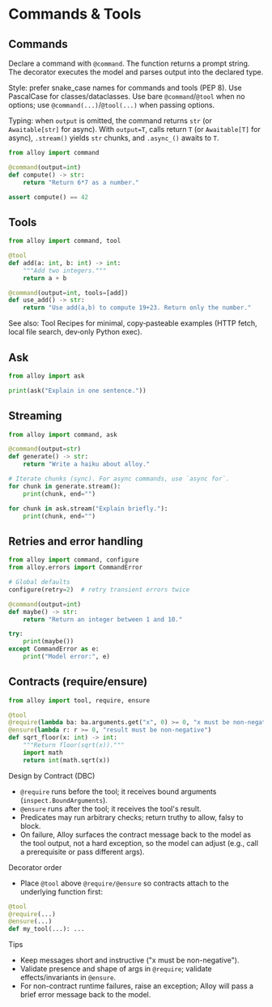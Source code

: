 # Commands & Tools

## Commands

Declare a command with `@command`. The function returns a prompt string. The decorator executes the model and parses output into the declared type.

Style: prefer snake_case names for commands and tools (PEP 8). Use PascalCase for classes/dataclasses. Use bare `@command`/`@tool` when no options; use `@command(...)`/`@tool(...)` when passing options.

Typing: when `output` is omitted, the command returns `str` (or `Awaitable[str]` for async). With `output=T`, calls return `T` (or `Awaitable[T]` for async), `.stream()` yields `str` chunks, and `.async_()` awaits to `T`.

```python
from alloy import command

@command(output=int)
def compute() -> str:
    return "Return 6*7 as a number."

assert compute() == 42
```

## Tools

```python
from alloy import command, tool

@tool
def add(a: int, b: int) -> int:
    """Add two integers."""
    return a + b

@command(output=int, tools=[add])
def use_add() -> str:
    return "Use add(a,b) to compute 19+23. Return only the number."
```

See also: Tool Recipes for minimal, copy‑pasteable examples (HTTP fetch, local file search, dev‑only Python exec).

## Ask

```python
from alloy import ask

print(ask("Explain in one sentence."))
```

## Streaming

```python
from alloy import command, ask

@command(output=str)
def generate() -> str:
    return "Write a haiku about alloy."

# Iterate chunks (sync). For async commands, use `async for`.
for chunk in generate.stream():
    print(chunk, end="")

for chunk in ask.stream("Explain briefly."):
    print(chunk, end="")
```

## Retries and error handling

```python
from alloy import command, configure
from alloy.errors import CommandError

# Global defaults
configure(retry=2)  # retry transient errors twice

@command(output=int)
def maybe() -> str:
    return "Return an integer between 1 and 10."

try:
    print(maybe())
except CommandError as e:
    print("Model error:", e)
```

## Contracts (require/ensure)

```python
from alloy import tool, require, ensure

@tool
@require(lambda ba: ba.arguments.get("x", 0) >= 0, "x must be non-negative")
@ensure(lambda r: r >= 0, "result must be non-negative")
def sqrt_floor(x: int) -> int:
    """Return floor(sqrt(x))."""
    import math
    return int(math.sqrt(x))
```

Design by Contract (DBC)
- `@require` runs before the tool; it receives bound arguments (`inspect.BoundArguments`).
- `@ensure` runs after the tool; it receives the tool's result.
- Predicates may run arbitrary checks; return truthy to allow, falsy to block.
- On failure, Alloy surfaces the contract message back to the model as the tool output, not a hard exception, so the model can adjust (e.g., call a prerequisite or pass different args).

Decorator order
- Place `@tool` above `@require/@ensure` so contracts attach to the underlying function first:

```python
@tool
@require(...)
@ensure(...)
def my_tool(...): ...
```

Tips
- Keep messages short and instructive ("x must be non-negative").
- Validate presence and shape of args in `@require`; validate effects/invariants in `@ensure`.
- For non-contract runtime failures, raise an exception; Alloy will pass a brief error message back to the model.
